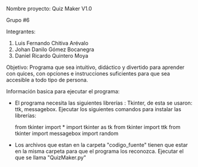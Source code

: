 Nombre proyecto: Quiz Maker V1.0

Grupo #6

Integrantes:
1. Luis Fernando Chitiva Arévalo 
2. Johan Danilo Gómez Bocanegra 
3. Daniel Ricardo Quintero Moya

Objetivo: Programa que sea intuitivo, didáctico y divertido para aprender con quices, con opciones e 
instrucciones suficientes para que sea accesible a todo tipo de persona.

Información basica para ejecutar el programa:

- El programa necesita las siguientes librerías : Tkinter, de esta se usaron: ttk, messagebox. 
  Ejecutar los siguientes comandos para instalar las librerías:

  from tkinter import * 
  import tkinter as tk 
  from tkinter import ttk 
  from tkinter import messagebox 
  import random

- Los archivos que estan en la carpeta "codigo_fuente" tienen que estar en la misma carpeta para que el programa los reconozca. 
  Ejecutar el que se llama "QuizMaker.py"
